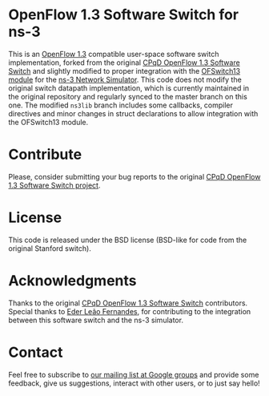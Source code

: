 # OpenFlow 1.3 Software Switch for ns-3

This is an [OpenFlow 1.3][ofp13] compatible user-space software switch implementation, forked from the original [CPqD OpenFlow 1.3 Software Switch][cpqdofs13] and slightly modified to proper integration with the [OFSwitch13 module][ofswitch13] for the [ns-3 Network Simulator][ns-3]. This code does not modify the original switch datapath implementation, which is currently maintained in the original repository and regularly synced to the master branch on this one. The modified `ns3lib` branch includes some callbacks, compiler directives and minor changes in struct declarations to allow integration with the OFSwitch13 module. 

# Contribute
Please, consider submitting your bug reports to the original [CPqD OpenFlow 1.3 Software Switch project][cpqdofs13].

# License
This code is released under the BSD license (BSD-like for code from the original Stanford switch).

# Acknowledgments
Thanks to the original [CPqD OpenFlow 1.3 Software Switch][cpqdofs13] contributors. Special thanks to [Eder Leão Fernandes][ederlf], for contributing to the integration between this software switch and the ns-3 simulator.

# Contact
Feel free to subscribe to [our mailing list at Google groups][group] and provide some feedback, give us suggestions, interact with other users, or to just say hello!

[ofp13]: https://www.opennetworking.org/sdn-resources/technical-library
[cpqdofs13]: https://github.com/CPqD/ofsoftswitch13
[ofswitch13]: https://github.com/ljerezchaves/ofswitch13
[ns-3]: https://www.nsnam.org
[ederlf]: https://github.com/ederlf
[group]: https://groups.google.com/forum/#!forum/ofswitch13-users

